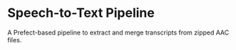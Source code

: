 # Speech-to-Text Pipeline

A Prefect-based pipeline to extract and merge transcripts from zipped AAC files.
